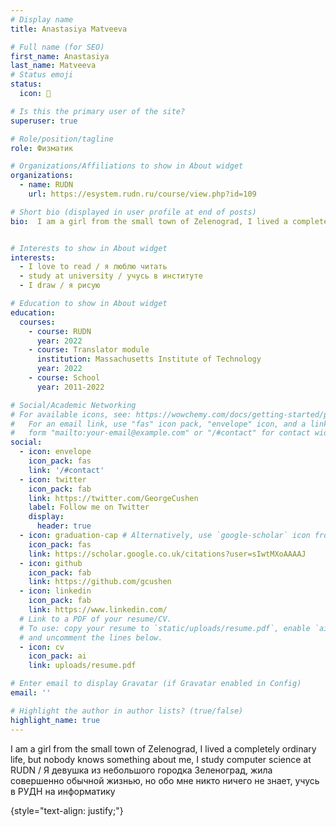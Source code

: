 ```yaml
---
# Display name
title: Anastasiya Matveeva

# Full name (for SEO)
first_name: Anastasiya
last_name: Matveeva
# Status emoji
status:
  icon: 🌈

# Is this the primary user of the site?
superuser: true

# Role/position/tagline
role: Физматик 

# Organizations/Affiliations to show in About widget
organizations:
  - name: RUDN
    url: https://esystem.rudn.ru/course/view.php?id=109

# Short bio (displayed in user profile at end of posts)
bio:  I am a girl from the small town of Zelenograd, I lived a completely ordinary life, but nobody knows something about me, I study computer science at RUDN / Я девушка из небольшого городка Зеленоград, жила совершенно обычной жизнью, но обо мне никто ничего не знает, учусь в РУДН на информатику


# Interests to show in About widget
interests:
  - I love to read / я люблю читать 
  - study at university / учусь в институте
  - I draw / я рисую 

# Education to show in About widget
education:
  courses:
    - course: RUDN 
      year: 2022
    - course: Translator module
      institution: Massachusetts Institute of Technology
      year: 2022
    - course: School
      year: 2011-2022

# Social/Academic Networking
# For available icons, see: https://wowchemy.com/docs/getting-started/page-builder/#icons
#   For an email link, use "fas" icon pack, "envelope" icon, and a link in the
#   form "mailto:your-email@example.com" or "/#contact" for contact widget.
social:
  - icon: envelope
    icon_pack: fas
    link: '/#contact'
  - icon: twitter
    icon_pack: fab
    link: https://twitter.com/GeorgeCushen
    label: Follow me on Twitter
    display:
      header: true
  - icon: graduation-cap # Alternatively, use `google-scholar` icon from `ai` icon pack
    icon_pack: fas
    link: https://scholar.google.co.uk/citations?user=sIwtMXoAAAAJ
  - icon: github
    icon_pack: fab
    link: https://github.com/gcushen
  - icon: linkedin
    icon_pack: fab
    link: https://www.linkedin.com/
  # Link to a PDF of your resume/CV.
  # To use: copy your resume to `static/uploads/resume.pdf`, enable `ai` icons in `params.yaml`,
  # and uncomment the lines below.
  - icon: cv
    icon_pack: ai
    link: uploads/resume.pdf

# Enter email to display Gravatar (if Gravatar enabled in Config)
email: ''

# Highlight the author in author lists? (true/false)
highlight_name: true
---
```

I am a girl from the small town of Zelenograd, I lived a completely ordinary life, but nobody knows something about me, I study computer science at RUDN / Я девушка из небольшого городка Зеленоград, жила совершенно обычной жизнью, но обо мне никто ничего не знает, учусь в РУДН на информатику

{style="text-align: justify;"}
